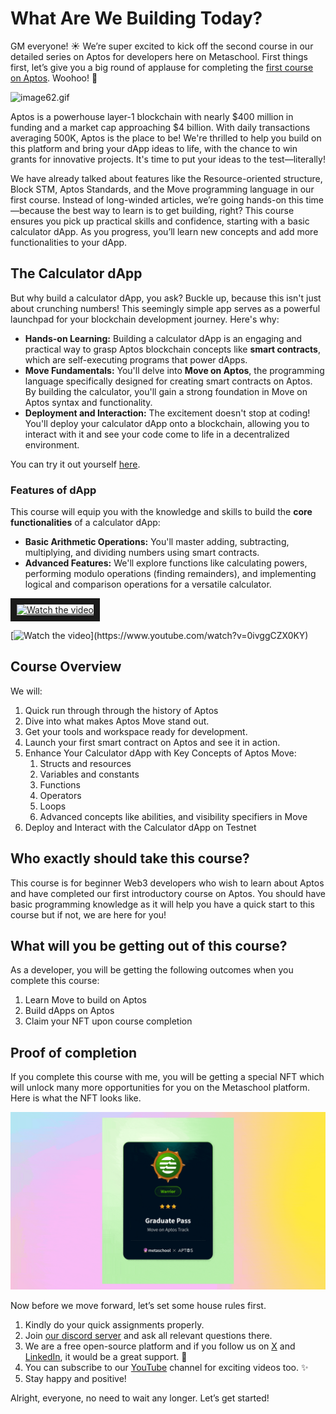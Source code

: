 # What Are We Building Today?

GM everyone! ☀️ We’re super excited to kick off the second course in our detailed series on Aptos for developers here on Metaschool. First things first, let’s give you a big round of applause for completing the [first course on Aptos](https://metaschool.so/courses/introduction-to-aptos-chainn). Woohoo! 🎉

![image62.gif](https://github.com/0xmetaschool/Learning-Projects/blob/main/assests_for_all/aptos-c2-building-on-aptos-assets/What%20Are%20We%20Building%20Today/image62.gif?raw=true)

Aptos is a powerhouse layer-1 blockchain with nearly $400 million in funding and a market cap approaching $4 billion. With daily transactions averaging 500K, Aptos is the place to be! We're thrilled to help you build on this platform and bring your dApp ideas to life, with the chance to win grants for innovative projects. It's time to put your ideas to the test—literally!

We have already talked about features like the Resource-oriented structure, Block STM, Aptos Standards, and the Move programming language in our first course. Instead of long-winded articles, we’re going hands-on this time—because the best way to learn is to get building, right? This course ensures you pick up practical skills and confidence, starting with a basic calculator dApp. As you progress, you’ll learn new concepts and add more functionalities to your dApp.

## The Calculator dApp

But why build a calculator dApp, you ask? Buckle up, because this isn't just about crunching numbers! This seemingly simple app serves as a powerful launchpad for your blockchain development journey. Here's why:

- **Hands-on Learning:** Building a calculator dApp is an engaging and practical way to grasp Aptos blockchain concepts like **smart contracts**, which are self-executing programs that power dApps.
- **Move Fundamentals:** You'll delve into **Move on Aptos**, the programming language specifically designed for creating smart contracts on Aptos. By building the calculator, you'll gain a strong foundation in Move on Aptos syntax and functionality.
- **Deployment and Interaction:** The excitement doesn't stop at coding! You'll deploy your calculator dApp onto a blockchain, allowing you to interact with it and see your code come to life in a decentralized environment.

You can try it out yourself [here](https://calculator-d-app.vercel.app/).

### Features of dApp

This course will equip you with the knowledge and skills to build the **core functionalities** of a calculator dApp:

- **Basic Arithmetic Operations:** You'll master adding, subtracting, multiplying, and dividing numbers using smart contracts.
- **Advanced Features:** We'll explore functions like calculating powers, performing modulo operations (finding remainders), and implementing logical and comparison operations for a versatile calculator.



<a href="https://www.youtube.com/embed/0ivggCZX0KY" target="_blank">
 <img src="https://github.com/0xmetaschool/Learning-Projects/blob/main/assests_for_all/aptos-c2-building-on-aptos-assets/What%20Are%20We%20Building%20Today/image62.gif?raw=true" alt="Watch the video" width="240" height="180" border="10" />
</a>


[![Watch the video]([https://img.youtube.com/vi/T-D1KVIuvjA/maxresdefault.jpg](https://github.com/0xmetaschool/Learning-Projects/blob/main/assests_for_all/aptos-c2-building-on-aptos-assets/What%20Are%20We%20Building%20Today/image62.gif?raw=true))](https://www.youtube.com/watch?v=0ivggCZX0KY)

## Course Overview

We will:

1. Quick run through through the history of Aptos
2. Dive into what makes Aptos Move stand out.
3. Get your tools and workspace ready for development.
4. Launch your first smart contract on Aptos and see it in action.
5. Enhance Your Calculator dApp with Key Concepts of Aptos Move:
    1. Structs and resources
    2. Variables and constants
    3. Functions
    4. Operators
    5. Loops
    6. Advanced concepts like abilities, and visibility specifiers in Move
6. Deploy and Interact with the Calculator dApp on Testnet

## Who exactly should take this course?

This course is for beginner Web3 developers who wish to learn about Aptos and have completed our first introductory course on Aptos. You should have basic programming knowledge as it will help you have a quick start to this course but if not, we are here for you!

## What will you be getting out of this course?

As a developer, you will be getting the following outcomes when you complete this course:

1. Learn Move to build on Aptos
2. Build dApps on Aptos
3. Claim your NFT upon course completion

## Proof of completion

If you complete this course with me, you will be getting a special NFT which will unlock many more opportunities for you on the Metaschool platform. Here is what the NFT looks like.

![image50.gif](https://github.com/0xmetaschool/Learning-Projects/blob/main/assests_for_all/aptos-c2-building-on-aptos-assets/What%20Are%20We%20Building%20Today/proof-of-completion-ezgif.com-optimize.gif?raw=true)

Now before we move forward, let’s set some house rules first.

1. Kindly do your quick assignments properly.
2. Join [our discord server](https://discord.gg/vbVMUwXWgc) and ask all relevant questions there.
3. We are a free open-source platform and if you follow us on [X](https://bit.ly/stacks-course) and [LinkedIn](https://bit.ly/stacks-course-linkedin), it would be a great support. 🫣
4. You can subscribe to our [YouTube](https://www.youtube.com/@0xmetaschool) channel for exciting videos too. ✨
5. Stay happy and positive!

Alright, everyone, no need to wait any longer. Let’s get started!
